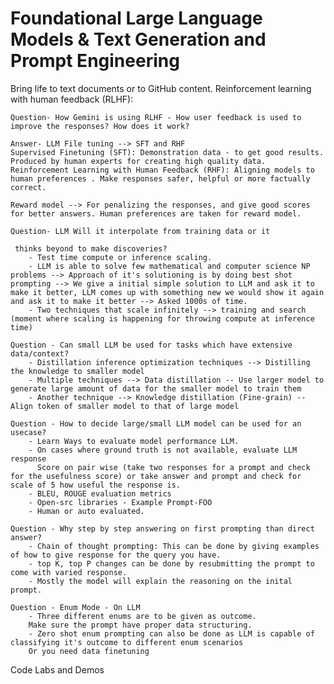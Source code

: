 # Foundational Large Language Models & Text Generation and Prompt Engineering

Bring life to text documents or to GitHub content.
Reinforcement learning with human feedback (RLHF):

    Question- How Gemini is using RLHF - How user feedback is used to improve the responses? How does it work? 

    Answer- LLM File tuning --> SFT and RHF 
    Supervised Finetuning (SFT): Demonstration data - to get good results. Produced by human experts for creating high quality data. 
    Reinforcement Learning with Human Feedback (RHF): Aligning models to human preferences . Make responses safer, helpful or more factually correct.

    Reward model --> For penalizing the responses, and give good scores for better answers. Human preferences are taken for reward model. 

    Question- LLM Will it interpolate from training data or it
    
     thinks beyond to make discoveries? 
        - Test time compute or inference scaling.
        - LLM is able to solve few mathematical and computer science NP problems --> Approach of it's solutioning is by doing best shot prompting --> We give a initial simple solution to LLM and ask it to make it better, LLM comes up with something new we would show it again and ask it to make it better --> Asked 1000s of time.
        - Two techniques that scale infinitely --> training and search (moment where scaling is happening for throwing compute at inference time)
    
    Question - Can small LLM be used for tasks which have extensive data/context? 
        - Distillation inference optimization techniques --> Distilling the knowledge to smaller model 
        - Multiple techniques --> Data distillation -- Use larger model to generate large amount of data for the smaller model to train them
        - Another technique --> Knowledge distillation (Fine-grain) -- Align token of smaller model to that of large model 
    
    Question - How to decide large/small LLM model can be used for an usecase?
        - Learn Ways to evaluate model performance LLM. 
        - On cases where ground truth is not available, evaluate LLM response
          Score on pair wise (take two responses for a prompt and check for the usefulness score) or take answer and prompt and check for scale of 5 how useful the response is. 
        - BLEU, ROUGE evaluation metrics
        - Open-src libraries - Example Prompt-FOO 
        - Human or auto evaluated.
    
    Question - Why step by step answering on first prompting than direct answer?
        - Chain of thought prompting: This can be done by giving examples of how to give response for the query you have. 
        - top K, top P changes can be done by resubmitting the prompt to come with varied response. 
        - Mostly the model will explain the reasoning on the inital prompt. 
    
    Question - Enum Mode - On LLM
        - Three different enums are to be given as outcome. 
        Make sure the prompt have proper data structuring.
        - Zero shot enum prompting can also be done as LLM is capable of classifying it's outcome to different enum scenarios 
        Or you need data finetuning 

Code Labs and Demos